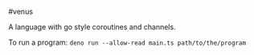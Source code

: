 #venus

A language with go style coroutines and channels.

To run a program:
`deno run --allow-read main.ts path/to/the/program`
